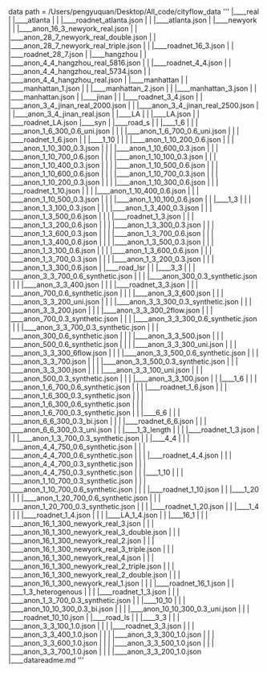 data path = /Users/pengyuquan/Desktop/All_code/cityflow_data
'''
|____real
| |____atlanta
| | |____roadnet_atlanta.json
| | |____atlanta.json
| |____newyork
| | |____anon_16_3_newyork_real.json
| | |____anon_28_7_newyork_real_double.json
| | |____anon_28_7_newyork_real_triple.json
| | |____roadnet_16_3.json
| | |____roadnet_28_7.json
| |____hangzhou
| | |____anon_4_4_hangzhou_real_5816.json
| | |____roadnet_4_4.json
| | |____anon_4_4_hangzhou_real_5734.json
| | |____anon_4_4_hangzhou_real.json
| |____manhattan
| | |____manhattan_1.json
| | |____manhattan_2.json
| | |____manhattan_3.json
| | |____manhattan.json
| |____jinan
| | |____roadnet_3_4.json
| | |____anon_3_4_jinan_real_2000.json
| | |____anon_3_4_jinan_real_2500.json
| | |____anon_3_4_jinan_real.json
| |____LA
| | |____LA.json
| | |____roadnet_LA.json
|____syn
| |____road_s
| | |____1_6
| | | |____anon_1_6_300_0.6_uni.json
| | | |____anon_1_6_700_0.6_uni.json
| | | |____roadnet_1_6.json
| | |____1_10
| | | |____anon_1_10_200_0.6.json
| | | |____anon_1_10_300_0.3.json
| | | |____anon_1_10_600_0.3.json
| | | |____anon_1_10_700_0.6.json
| | | |____anon_1_10_100_0.3.json
| | | |____anon_1_10_400_0.3.json
| | | |____anon_1_10_500_0.6.json
| | | |____anon_1_10_600_0.6.json
| | | |____anon_1_10_700_0.3.json
| | | |____anon_1_10_200_0.3.json
| | | |____anon_1_10_300_0.6.json
| | | |____roadnet_1_10.json
| | | |____anon_1_10_400_0.6.json
| | | |____anon_1_10_500_0.3.json
| | | |____anon_1_10_100_0.6.json
| | |____1_3
| | | |____anon_1_3_100_0.3.json
| | | |____anon_1_3_400_0.3.json
| | | |____anon_1_3_500_0.6.json
| | | |____roadnet_1_3.json
| | | |____anon_1_3_200_0.6.json
| | | |____anon_1_3_300_0.3.json
| | | |____anon_1_3_600_0.3.json
| | | |____anon_1_3_700_0.6.json
| | | |____anon_1_3_400_0.6.json
| | | |____anon_1_3_500_0.3.json
| | | |____anon_1_3_100_0.6.json
| | | |____anon_1_3_600_0.6.json
| | | |____anon_1_3_700_0.3.json
| | | |____anon_1_3_200_0.3.json
| | | |____anon_1_3_300_0.6.json
| |____road_lsr
| | |____3_3
| | | |____anon_3_3_700_0.6_synthetic.json
| | | |____anon_300_0.3_synthetic.json
| | | |____anon_3_3_400.json
| | | |____roadnet_3_3.json
| | | |____anon_700_0.6_synthetic.json
| | | |____anon_3_3_600.json
| | | |____anon_3_3_200_uni.json
| | | |____anon_3_3_300_0.3_synthetic.json
| | | |____anon_3_3_200.json
| | | |____anon_3_3_300_2flow.json
| | | |____anon_700_0.3_synthetic.json
| | | |____anon_3_3_300_0.6_synthetic.json
| | | |____anon_3_3_700_0.3_synthetic.json
| | | |____anon_300_0.6_synthetic.json
| | | |____anon_3_3_500.json
| | | |____anon_500_0.6_synthetic.json
| | | |____anon_3_3_300_uni.json
| | | |____anon_3_3_300_6flow.json
| | | |____anon_3_3_500_0.6_synthetic.json
| | | |____anon_3_3_700.json
| | | |____anon_3_3_500_0.3_synthetic.json
| | | |____anon_3_3_300.json
| | | |____anon_3_3_100_uni.json
| | | |____anon_500_0.3_synthetic.json
| | | |____anon_3_3_100.json
| | |____1_6
| | | |____anon_1_6_700_0.6_synthetic.json
| | | |____roadnet_1_6.json
| | | |____anon_1_6_300_0.3_synthetic.json
| | | |____anon_1_6_300_0.6_synthetic.json
| | | |____anon_1_6_700_0.3_synthetic.json
| | |____6_6
| | | |____anon_6_6_300_0.3_bi.json
| | | |____roadnet_6_6.json
| | | |____anon_6_6_300_0.3_uni.json
| | |____1_3_length
| | | |____roadnet_1_3.json
| | | |____anon_1_3_700_0.3_synthetic.json
| | |____4_4
| | | |____anon_4_4_750_0.6_synthetic.json
| | | |____anon_4_4_700_0.6_synthetic.json
| | | |____roadnet_4_4.json
| | | |____anon_4_4_700_0.3_synthetic.json
| | | |____anon_4_4_750_0.3_synthetic.json
| | |____1_10
| | | |____anon_1_10_700_0.3_synthetic.json
| | | |____anon_1_10_700_0.6_synthetic.json
| | | |____roadnet_1_10.json
| | |____1_20
| | | |____anon_1_20_700_0.6_synthetic.json
| | | |____anon_1_20_700_0.3_synthetic.json
| | | |____roadnet_1_20.json
| | |____1_4
| | | |____roadnet_1_4.json
| | | |____LA_1_4.json
| | |____16_1
| | | |____anon_16_1_300_newyork_real_3.json
| | | |____anon_16_1_300_newyork_real_3_double.json
| | | |____anon_16_1_300_newyork_real_2.json
| | | |____anon_16_1_300_newyork_real_3_triple.json
| | | |____anon_16_1_300_newyork_real_4.json
| | | |____anon_16_1_300_newyork_real_2_triple.json
| | | |____anon_16_1_300_newyork_real_2_double.json
| | | |____anon_16_1_300_newyork_real_1.json
| | | |____roadnet_16_1.json
| | |____1_3_heterogenous
| | | |____roadnet_1_3.json
| | | |____anon_1_3_700_0.3_synthetic.json
| | |____10_10
| | | |____anon_10_10_300_0.3_bi.json
| | | |____anon_10_10_300_0.3_uni.json
| | | |____roadnet_10_10.json
| |____road_ls
| | |____3_3
| | | |____anon_3_3_100_1.0.json
| | | |____roadnet_3_3.json
| | | |____anon_3_3_400_1.0.json
| | | |____anon_3_3_300_1.0.json
| | | |____anon_3_3_600_1.0.json
| | | |____anon_3_3_500_1.0.json
| | | |____anon_3_3_700_1.0.json
| | | |____anon_3_3_200_1.0.json
|____datareadme.md
'''
